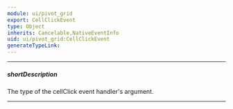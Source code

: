 ```yaml
---
module: ui/pivot_grid
export: CellClickEvent
type: Object
inherits: Cancelable,NativeEventInfo
uid: ui/pivot_grid:CellClickEvent
generateTypeLink: 
---
```

---
##### shortDescription
The type of the cellClick event handler's argument.

---
<!-- Description goes here -->